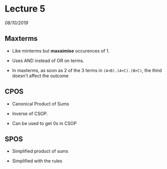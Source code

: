 # Lecture 5
*08/10/2019*

## Maxterms
- Like minterms but **maxaimise** occurences of 1.

- Uses AND instead of OR on terms.

- In maxterms, as soon as 2 of the 3 terms in `(A+B).(A+C).(B+C)`, the third doesn't affect the outcome

## CPOS
- Canonical Product of Sums

- Inverse of CSOP. 
- Can be used to get 0s in CSOP
## SPOS
- Simplified product of sums

- Simplified with the rules


